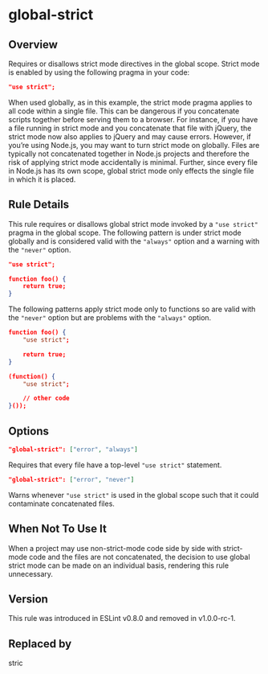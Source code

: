 
# global-strict
## Overview

Requires or disallows strict mode directives in the global scope.
Strict mode is enabled by using the following pragma in your code:

```json
"use strict";
```
When used globally, as in this example, the strict mode pragma applies to all code within a single file. This can be dangerous if you concatenate scripts together before serving them to a browser. For instance, if you have a file running in strict mode and you concatenate that file with jQuery, the strict mode now also applies to jQuery and may cause errors.
However, if you’re using Node.js, you may want to turn strict mode on globally. Files are typically not concatenated together in Node.js projects and therefore the risk of applying strict mode accidentally is minimal. Further, since every file in Node.js has its own scope, global strict mode only effects the single file in which it is placed.
## Rule Details
This rule requires or disallows global strict mode invoked by a `"use strict"` pragma in the global scope.
The following pattern is under strict mode globally and is considered valid with the `"always"` option and a warning with the `"never"` option.

```json
"use strict";

function foo() {
    return true;
}
```
The following patterns apply strict mode only to functions so are valid with the `"never"` option but are problems with the `"always"` option.

```json
function foo() {
    "use strict";

    return true;
}

(function() {
    "use strict";

    // other code
}());
```
## Options

```json
"global-strict": ["error", "always"]
```
Requires that every file have a top-level `"use strict"` statement.

```json
"global-strict": ["error", "never"]
```
Warns whenever `"use strict"` is used in the global scope such that it could contaminate concatenated files.
## When Not To Use It
When a project may use non-strict-mode code side by side with strict-mode code and the files are not concatenated, the decision to use global strict mode can be made on an individual basis, rendering this rule unnecessary.
## Version
This rule was introduced in ESLint v0.8.0
                 and removed in v1.0.0-rc-1.

## Replaced by
stric
